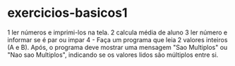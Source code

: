 # exercicios-basicos1
1 ler números e imprimi-los na tela. 2 calcula média de aluno 3 ler número e informar se é par ou impar 4 - Faça um programa que leia 2 valores inteiros (A e B). Após, o programa deve mostrar uma mensagem "Sao Multiplos" ou "Nao sao Multiplos", indicando se os valores lidos são múltiplos entre si.

